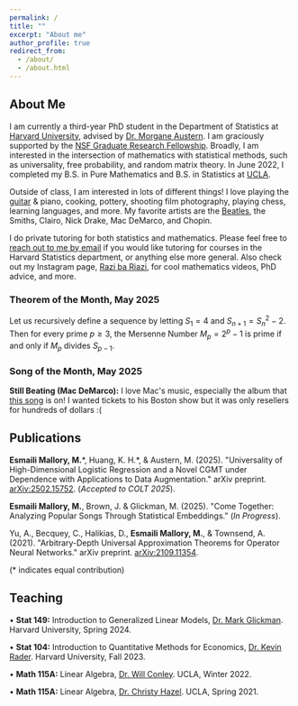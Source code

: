 ```yaml
---
permalink: /
title: ""
excerpt: "About me"
author_profile: true
redirect_from: 
  - /about/
  - /about.html
---
```

## About Me

I am currently a third-year PhD student in the Department of Statistics at [Harvard University](https://statistics.fas.harvard.edu/), advised by [Dr. Morgane Austern](https://sites.google.com/view/morganeaustern/home?authuser=0). I am graciously supported by the [NSF Graduate Research Fellowship](https://www.nsfgrfp.org/). Broadly, I am interested in the intersection of mathematics with statistical methods, such as universality, free probability, and random matrix theory. In June 2022, I completed my B.S. in Pure Mathematics and B.S. in Statistics at [UCLA](https://ww3.math.ucla.edu/).

Outside of class, I am interested in lots of different things! I love playing the [guitar](https://mattesmaili.github.io/files/guitar.png) & piano, cooking, pottery, shooting film photography, playing chess, learning languages, and more. My favorite artists are the [Beatles](https://open.spotify.com/playlist/07ZKf7841juhmGlI6LMfBd?si=4511ac89f1d14618), the Smiths, Clairo, Nick Drake, Mac DeMarco, and Chopin.

I do private tutoring for both statistics and mathematics. Please feel free to [reach out to me by email](mailto:matthewmallory@fas.harvard.edu) if you would like tutoring for courses in the Harvard Statistics department, or anything else more general. Also check out my Instagram page, [Razi ba Riazi](https://www.instagram.com/razibariazi), for cool mathematics videos, PhD advice, and more. 

### Theorem of the Month, May 2025

Let us recursively define a sequence by letting $S_1 = 4$ and $S_{n+1} = S_{n}^2 - 2$. Then for every prime $p\geq3$, the Mersenne Number $M_p = 2^p-1$ is prime if and only if $M_p$ divides $S_{p-1}$. 

### Song of the Month, May 2025

**Still Beating (Mac DeMarco):** I love Mac's music, especially the album that [this song](https://open.spotify.com/track/4LpUpiYoZ2M3Z1kmhn4EQo?si=2387e35f8ac34069) is on! I wanted tickets to his Boston show but it was only resellers for hundreds of dollars :( 

## Publications

**Esmaili Mallory, M.**\*, Huang, K. H.\*, & Austern, M. (2025). "Universality of High-Dimensional Logistic Regression and a Novel CGMT under Dependence with Applications to Data Augmentation." arXiv preprint. [arXiv:2502.15752](https://arxiv.org/abs/2502.15752). (*Accepted to COLT 2025*).

**Esmaili Mallory, M.**, Brown, J. & Glickman, M. (2025). "Come Together: Analyzing Popular Songs Through Statistical Embeddings." (*In Progress*).

Yu, A., Becquey, C., Halikias, D., **Esmaili Mallory, M.**, & Townsend, A. (2021). "Arbitrary-Depth Universal Approximation Theorems for Operator Neural Networks." arXiv preprint. [arXiv:2109.11354](https://arxiv.org/abs/2109.11354).

(\* indicates equal contribution)

## Teaching
• **Stat 149:** Introduction to Generalized Linear Models, [Dr. Mark Glickman](http://www.glicko.net/). Harvard University, Spring 2024.

• **Stat 104:** Introduction to Quantitative Methods for Economics, [Dr. Kevin Rader](https://statistics.fas.harvard.edu/people/kevin-rader). Harvard University, Fall 2023.

• **Math 115A:** Linear Algebra, [Dr. Will Conley](https://www.math.ucla.edu/~wconley/). UCLA, Winter 2022.

• **Math 115A:** Linear Algebra, [Dr. Christy Hazel](https://christyhazel.github.io/). UCLA, Spring 2021.
